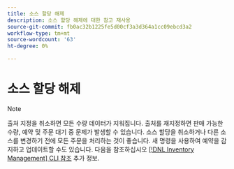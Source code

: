 ```yaml
---
title: 소스 할당 해제
description: 소스 할당 해제에 대한 참고 재사용
source-git-commit: fb0ac32b1225fe5d00cf3a3d364a1cc09ebcd3a2
workflow-type: tm+mt
source-wordcount: '63'
ht-degree: 0%

---
```


# 소스 할당 해제

>[!NOTE]
>
>출처 지정을 취소하면 모든 수량 데이터가 지워집니다. 출처를 재지정하면 판매 가능한 수량, 예약 및 주문 대기 중 문제가 발생할 수 있습니다. 소스 할당을 취소하거나 다른 소스를 변경하기 전에 모든 주문을 처리하는 것이 좋습니다. 새 명령을 사용하여 예약을 감지하고 업데이트할 수도 있습니다. 다음을 참조하십시오 [[!DNL Inventory Management] CLI 참조](../inventory-management/cli.md) 추가 정보.

